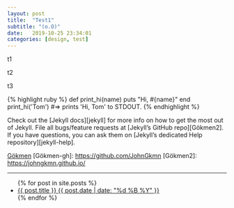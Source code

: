 ```yaml
---
layout: post
title:  "Test1"
subtitle: "(o.O)"
date:   2019-10-25 23:34:01
categories: [design, test]
---
```

t1

t2

t3

{% highlight ruby %}
def print_hi(name)
  puts "Hi, #{name}"
end
print_hi('Tom')
#=> prints 'Hi, Tom' to STDOUT.
{% endhighlight %}

Check out the [Jekyll docs][jekyll] for more info on how to get the most out of Jekyll. File all bugs/feature requests at [Jekyll’s GitHub repo][Gökmen2]. If you have questions, you can ask them on [Jekyll’s dedicated Help repository][jekyll-help].

[Gökmen](https://johngkmn.github.io/)
[Gökmen-gh]:   https://github.com/JohnGkmn
[Gökmen2]:      https://johngkmn.github.io/

---
<ul class="list-posts">
    {% for post in site.posts %}
        <li class="post-teaser">
            <a href="{{ post.url | prepend: site.baseurl }}">
                <span class="post-teaser__title">{{ post.title }}</span>
                <span class="post-teaser__date">{{ post.date | date: "%d %B %Y" }}</span>
            </a>
        </li>
    {% endfor %}
</ul>
